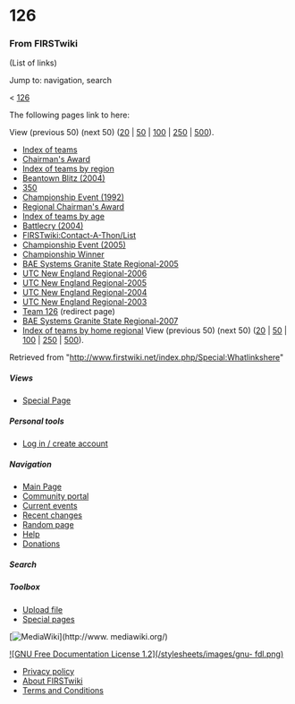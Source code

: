 # 126

### From FIRSTwiki

(List of links)

Jump to: navigation, search

&lt; [126](/index.php?title=126&redirect=no "126" )  

The following pages link to here:

View (previous 50) (next 50)
([20](/index.php?title=Special:Whatlinkshere/126&limit=20&from=0
"Special:Whatlinkshere/126" ) |
[50](/index.php?title=Special:Whatlinkshere/126&limit=50&from=0
"Special:Whatlinkshere/126" ) |
[100](/index.php?title=Special:Whatlinkshere/126&limit=100&from=0
"Special:Whatlinkshere/126" ) |
[250](/index.php?title=Special:Whatlinkshere/126&limit=250&from=0
"Special:Whatlinkshere/126" ) |
[500](/index.php?title=Special:Whatlinkshere/126&limit=500&from=0
"Special:Whatlinkshere/126" )).

  * [Index of teams](/index.php/Index_of_teams "Index of teams" )
  * [Chairman's Award](/index.php/Chairman%27s_Award "Chairman's Award" )
  * [Index of teams by region](/index.php/Index_of_teams_by_region "Index of teams by region" )
  * [Beantown Blitz (2004)](/index.php/Beantown_Blitz_%282004%29 "Beantown Blitz \(2004\)" )
  * [350](/index.php/350 "350" )
  * [Championship Event (1992)](/index.php/Championship_Event_%281992%29 "Championship Event \(1992\)" )
  * [Regional Chairman's Award](/index.php/Regional_Chairman%27s_Award "Regional Chairman's Award" )
  * [Index of teams by age](/index.php/Index_of_teams_by_age "Index of teams by age" )
  * [Battlecry (2004)](/index.php/Battlecry_%282004%29 "Battlecry \(2004\)" )
  * [FIRSTwiki:Contact-A-Thon/List](/index.php/FIRSTwiki:Contact-A-Thon/List "FIRSTwiki:Contact-A-Thon/List" )
  * [Championship Event (2005)](/index.php/Championship_Event_%282005%29 "Championship Event \(2005\)" )
  * [Championship Winner](/index.php/Championship_Winner "Championship Winner" )
  * [BAE Systems Granite State Regional-2005](/index.php/BAE_Systems_Granite_State_Regional-2005 "BAE Systems Granite State Regional-2005" )
  * [UTC New England Regional-2006](/index.php/UTC_New_England_Regional-2006 "UTC New England Regional-2006" )
  * [UTC New England Regional-2005](/index.php/UTC_New_England_Regional-2005 "UTC New England Regional-2005" )
  * [UTC New England Regional-2004](/index.php/UTC_New_England_Regional-2004 "UTC New England Regional-2004" )
  * [UTC New England Regional-2003](/index.php/UTC_New_England_Regional-2003 "UTC New England Regional-2003" )
  * [Team 126](/index.php?title=Team_126&redirect=no "Team 126" ) (redirect page) 
  * [BAE Systems Granite State Regional-2007](/index.php/BAE_Systems_Granite_State_Regional-2007 "BAE Systems Granite State Regional-2007" )
  * [Index of teams by home regional](/index.php/Index_of_teams_by_home_regional "Index of teams by home regional" )
View (previous 50) (next 50)
([20](/index.php?title=Special:Whatlinkshere/126&limit=20&from=0
"Special:Whatlinkshere/126" ) |
[50](/index.php?title=Special:Whatlinkshere/126&limit=50&from=0
"Special:Whatlinkshere/126" ) |
[100](/index.php?title=Special:Whatlinkshere/126&limit=100&from=0
"Special:Whatlinkshere/126" ) |
[250](/index.php?title=Special:Whatlinkshere/126&limit=250&from=0
"Special:Whatlinkshere/126" ) |
[500](/index.php?title=Special:Whatlinkshere/126&limit=500&from=0
"Special:Whatlinkshere/126" )).

Retrieved from "<http://www.firstwiki.net/index.php/Special:Whatlinkshere>"

##### Views

  * [Special Page](/index.php/Special:Whatlinkshere/126)

##### Personal tools

  * [Log in / create account](/index.php?title=Special:Userlogin&returnto=Special:Whatlinkshere)

[](/index.php/Main_Page "Main Page" )

##### Navigation

  * [Main Page](/index.php/Main_Page)
  * [Community portal](/index.php/FIRSTwiki:Community_portal)
  * [Current events](/index.php/Current_events)
  * [Recent changes](/index.php/Special:Recentchanges)
  * [Random page](/index.php/Special:Random)
  * [Help](/index.php/Help:Contents)
  * [Donations](/index.php/FIRSTwiki:Site_support)

##### Search



##### Toolbox

  * [Upload file](/index.php/Special:Upload)
  * [Special pages](/index.php/Special:Specialpages)

[![MediaWiki](/skins/common/images/poweredby_mediawiki_88x31.png)](http://www.
mediawiki.org/)

[![GNU Free Documentation License 1.2](/stylesheets/images/gnu-
fdl.png)](http://www.gnu.org/copyleft/fdl.html)

  * [Privacy policy](/index.php/FIRSTwiki:Privacy_policy "FIRSTwiki:Privacy policy" )
  * [About FIRSTwiki](/index.php/FIRSTwiki:About "FIRSTwiki:About" )
  * [Terms and Conditions](/index.php/FIRSTwiki:Terms_and_conditions "FIRSTwiki:Terms and conditions" )

